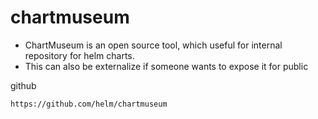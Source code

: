 
# chartmuseum

- ChartMuseum is an open source tool, which useful for internal repository for helm charts.
- This can also be externalize if someone wants to expose it for public

github

```shell
https://github.com/helm/chartmuseum
```
